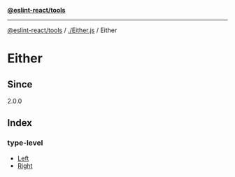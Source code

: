 [**@eslint-react/tools**](../../../README.md)

***

[@eslint-react/tools](../../../README.md) / [./Either.js](../../README.md) / Either

# Either

## Since

2.0.0

## Index

### type-level

- [Left](type-aliases/Left.md)
- [Right](type-aliases/Right.md)
